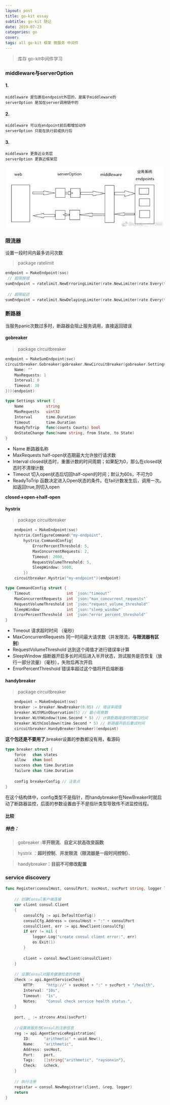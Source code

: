 ```yaml
---
layout: post
title: go-kit essay
subtitle: go-kit 随记
date: 2019-07-23
categories: go
cover: 
tags: all go-kit 框架 微服务 中间件
---
```


> 库存 go-kit中间件学习

### middleware与serverOption
#### 1. 
```	
middleware 是包裹在endpoint外层的，是属于middleware的
serverOption 是加在server调用链中的
```
#### 2.
```
middleware 可以在endpoint前后都增加动作
serverOption 只能在执行前或执行后
```
#### 3.
```
middleware 更靠近业务层
serverOption 更靠近框架层
```

<img src="/img/gokitessay1.jpg">

### 限流器
设置一段时间内最多访问次数
> package ratelimit

```go
endpoint = MakeEndpoint(svc)
 // 超限报错
sumEndpoint = ratelimit.NewErroringLimiter(rate.NewLimiter(rate.Every(time.Second), 1))(endpoint)

 // 超限延迟	
sumEndpoint = ratelimit.NewDelayingLimiter(rate.NewLimiter(rate.Every(time.Second), 1))(endpoint)
```

### 断路器
当服务panic次数过多时，断路器会阻止服务调用，直接返回错误
#### gobreaker
> package circuitbreaker

```go
endpoint = MakeSumEndpoint(svc)
circuitbreaker.Gobreaker(gobreaker.NewCircuitBreaker(gobreaker.Settings{
    Name: ""
    MaxRequests: 1
    Interval: 0
    Timeout: 30
}))(endpoint)
```
```go
type Settings struct {
	Name          string
	MaxRequests   uint32
	Interval      time.Duration
	Timeout       time.Duration
	ReadyToTrip   func(counts Counts) bool
	OnStateChange func(name string, from State, to State)
}
```
- Name 断路器名称
- MaxRequests half-open状态期最大允许放行请求数
- Interval  closed状态时，重置计数的时间周期；如果配为0，那么在closed状态时不清理计数
- Timeout 切入open状态后切回half-open的时间；默认为60s，不可为0
- ReadyToTrip 函数决定进入Open状态的条件。在fail计数发生后，调用一次。如返回true,则切入open

**closed->open->half-open**

#### hystrix
> package circuitbreaker

```go
    endpoint = MakeEndpoint(svc)
	hystrix.ConfigureCommand("my-endpoint",   
        hystrix.CommandConfig{
            ErrorPercentThreshold: 5,
		    MaxConcurrentRequests: 2,
		    Timeout: 2000,
		    RequestVolumeThreshold: 5,
		    SleepWindow: 5000,
        })
    circuitbreaker.Hystrix("my-endpoint")(endpoint)
```
```go
type CommandConfig struct {
	Timeout                int `json:"timeout"`
	MaxConcurrentRequests  int `json:"max_concurrent_requests"`
	RequestVolumeThreshold int `json:"request_volume_threshold"`
	SleepWindow            int `json:"sleep_window"`
	ErrorPercentThreshold  int `json:"error_percent_threshold"`
}
```
- Timeout  请求超时时间 （毫秒）
- MaxConcurrentRequests  同一时间最大请求数（并发限流，**与限流器有区别**）
- RequestVolumeThreshold  达到这个阈值才进行错误率计算
- SleepWindow  熔断器开启多长时间后进入半开状态，测试服务是否恢复（放行一部分流量）（毫秒），失败后再次开启
- ErrorPercentThreshold 错误率超过这个值将开启熔断器

#### handybreaker
> package circuitbreaker

```go
    endpoint = MakeEndpoint(svc)
	breaker := breaker.NewBreaker(0.05) // 错误率阈值
	breaker.WithMinObservation(5) // 最小观察数
	breaker.WithWindow(time.Second * 5) // 计算断路阈值时的窗口时间
	breaker.WithCooldown(time.Second * 5) // 断路器开启后重试时间
    circuitbreaker.HandyBreaker(breaker)(endpoint)
```
**这个包还是不要用了**,breaker设置的参数都没有用，看源码
```go
type breaker struct {
	force   chan states
	allow   chan bool
	success chan time.Duration
	failure chan time.Duration

	config breakerConfig // 注意点
}
```
在这个结构体中，config类型不是指针，而handybreaker在NewBreaker时就启动了断路器监控，后面的参数设置由于不是指针类型导致传不进监控线程。

#### 比较
##### 特色：
> gobreaker :**半开限流**、**自定义状态改变函数**

> hystrix ：**超时控制**、**并发限流（限流器是一段时间控制）**、

> handybreaker：**目前不可修改配置**

### service discovery
```go
func Register(consulHost, consulPort, svcHost, svcPort string, logger log.Logger) (registar sd.Registrar) {

	// 创建Consul客户端连接
	var client consul.Client
	{
		consulCfg := api.DefaultConfig()
		consulCfg.Address = consulHost + ":" + consulPort
		consulClient, err := api.NewClient(consulCfg)
		if err != nil {
			logger.Log("create consul client error:", err)
			os.Exit(1)
		}

		client = consul.NewClient(consulClient)
	}

	// 设置Consul对服务健康检查的参数
	check := api.AgentServiceCheck{
		HTTP:     "http://" + svcHost + ":" + svcPort + "/health",
		Interval: "10s",
		Timeout:  "1s",
		Notes:    "Consul check service health status.",
	}

	port, _ := strconv.Atoi(svcPort)

	//设置微服务想Consul的注册信息
	reg := api.AgentServiceRegistration{
		ID:      "arithmetic" + uuid.New(),
		Name:    "arithmetic",
		Address: svcHost,
		Port:    port,
		Tags:    []string{"arithmetic", "raysonxin"},
		Check:   &check,
	}

	// 执行注册
	registar = consul.NewRegistrar(client, &reg, logger)
	return
}
```